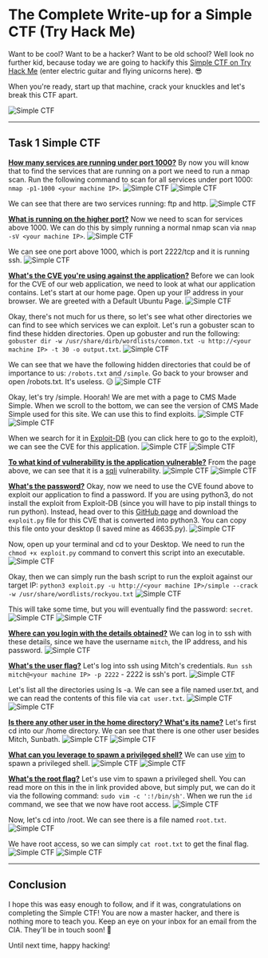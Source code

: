 # The Complete Write-up for a Simple CTF (Try Hack Me)

Want to be cool? Want to be a hacker? Want to be old school? Well look no further kid, because today we are going to hackify this [Simple CTF on Try Hack Me](https://tryhackme.com/room/easyctf) (enter electric guitar and flying unicorns here). 😎

When you're ready, start up that machine, crack your knuckles and let's break this CTF apart.

![Simple CTF](https://media.giphy.com/media/iAKXyzgLVtKsU/giphy.gif)

---

## Task 1 Simple CTF 
<u>**How many services are running under port 1000?**</u>
By now you will know that to find the services that are running on a port we need to run a nmap scan. Run the following command to scan for all services under port 1000: `nmap -p1-1000 <your machine IP>`.
![Simple CTF](https://dev-to-uploads.s3.amazonaws.com/uploads/articles/pgapz6vghmslg9arsv1s.png)
![Simple CTF](https://dev-to-uploads.s3.amazonaws.com/uploads/articles/ve438qw8dcbqc6h5qn15.png)

We can see that there are two services running: ftp and http.
![Simple CTF](https://dev-to-uploads.s3.amazonaws.com/uploads/articles/vyhid7gd4yuhg6or585v.png)

<u>**What is running on the higher port?**</u>
Now we need to scan for services above 1000. We can do this by simply running a normal nmap scan via `nmap -sV <your machine IP>`.
![Simple CTF](https://dev-to-uploads.s3.amazonaws.com/uploads/articles/w26jmhkpqsl7xxuvl8cu.png)

We can see one port above 1000, which is port 2222/tcp and it is running ssh.
![Simple CTF](https://dev-to-uploads.s3.amazonaws.com/uploads/articles/mueds1cwlohsipcrxxbe.png)

**<u>What's the CVE you're using against the application?</u>**
Before we can look for the CVE of our web application, we need to look at what our application contains. Let's start at our home page. Open up your IP address in your browser. We are greeted with a Default Ubuntu Page.
![Simple CTF](https://dev-to-uploads.s3.amazonaws.com/uploads/articles/6imt4onp92idevv0npxr.png)

Okay, there's not much for us there, so let's see what other directories we can find to see which services we can exploit. Let's run a gobuster scan to find these hidden directories. Open up gobuster and run the following: `gobuster dir -w /usr/share/dirb/wordlists/common.txt -u http://<your machine IP> -t 30 -o output.txt`.
![Simple CTF](https://dev-to-uploads.s3.amazonaws.com/uploads/articles/adkjrbth2ffek8ri1398.png)

We can see that we have the following hidden directories that could be of importance to us: `/robots.txt` and `/simple`. Go back to your browser and open /robots.txt. It's useless. 😑
![Simple CTF](https://dev-to-uploads.s3.amazonaws.com/uploads/articles/wy66e7tkdqngi9b6acc9.png)

Okay, let's try /simple. Hoorah! We are met with a page to CMS Made Simple. When we scroll to the bottom, we can see the version of CMS Made Simple used for this site. We can use this to find exploits.
![Simple CTF](https://dev-to-uploads.s3.amazonaws.com/uploads/articles/hvj6cy0kgsrqexsbzumd.png)
![Simple CTF](https://dev-to-uploads.s3.amazonaws.com/uploads/articles/lrcxfhl0h6m0thflnngl.png)
  
When we search for it in [Exploit-DB](https://www.exploit-db.com/exploits/46635) (you can click here to go to the exploit), we can see the CVE for this application.
![Simple CTF](https://dev-to-uploads.s3.amazonaws.com/uploads/articles/m66o5m30nydvl4wcnt3e.png)
![Simple CTF](https://dev-to-uploads.s3.amazonaws.com/uploads/articles/r2dqi1o2qgllx5izt6sz.png)
 
<u>**To what kind of vulnerability is the application vulnerable?**</u> 
From the page above, we can see that it is a [sqli](https://portswigger.net/web-security/sql-injection) vulnerability.
![Simple CTF](https://dev-to-uploads.s3.amazonaws.com/uploads/articles/1s5aef9sal2xtbb8zxll.png)
![Simple CTF](https://dev-to-uploads.s3.amazonaws.com/uploads/articles/cnjrxu1p96qdrga5cl6v.png)

<u>**What's the password?**</u> 
Okay, now we need to use the CVE found above to exploit our application to find a password. If you are using python3, do not install the exploit from Exploit-DB (since you will have to pip install things to run python). Instead, head over to this [GitHub page](https://github.com/4nner/CVE-2019-9053) and download the `exploit.py` file for this CVE that is converted into python3. You can copy this file onto your desktop (I saved mine as 46635.py).
![Simple CTF](https://dev-to-uploads.s3.amazonaws.com/uploads/articles/j66mz56in5erby4u4k4l.png)
 
Now, open up your terminal and cd to your Desktop. We need to run the `chmod +x exploit.py` command to convert this script into an executable.
![Simple CTF](https://dev-to-uploads.s3.amazonaws.com/uploads/articles/lnn2lqj9g2n0vbiwst6r.png)

Okay, then we can simply run the bash script to run the exploit against our target IP: `python3 exploit.py -u http://<your machine IP>/simple --crack -w /usr/share/wordlists/rockyou.txt`
![Simple CTF](https://dev-to-uploads.s3.amazonaws.com/uploads/articles/84lotoiwuk8h8ne3y3ef.png)

This will take some time, but you will eventually find the password: `secret`.
![Simple CTF](https://dev-to-uploads.s3.amazonaws.com/uploads/articles/uuy2crrlxaix8ezfhzcp.png)
![Simple CTF](https://dev-to-uploads.s3.amazonaws.com/uploads/articles/f73u84e35bj9hhwxgqk7.png)
 
<u>**Where can you login with the details obtained?**</u> 
We can log in to ssh with these details, since we have the username `mitch`, the IP address, and his password.
![Simple CTF](https://dev-to-uploads.s3.amazonaws.com/uploads/articles/k7q7eo7466qxzculakpn.png)
  
<u>**What's the user flag?**</u> 
Let's log into ssh using Mitch's credentials. `Run ssh mitch@<your machine IP> -p 2222` - 2222 is ssh's port.
![Simple CTF](https://dev-to-uploads.s3.amazonaws.com/uploads/articles/cxkfc48orhzio2berp0r.png)
 
Let's list all the directories using ls -a. We can see a file named user.txt, and we can read the contents of this file via `cat user.txt`.
![Simple CTF](https://dev-to-uploads.s3.amazonaws.com/uploads/articles/q8ywyeb5psuczlr1emsd.png)
![Simple CTF](https://dev-to-uploads.s3.amazonaws.com/uploads/articles/ltsmhf7ovv9epi5ar0ku.png)

<u>**Is there any other user in the home directory? What's its name?**</u> 
Let's first cd into our /home directory. We can see that there is one other user besides Mitch, Sunbath.
![Simple CTF](https://dev-to-uploads.s3.amazonaws.com/uploads/articles/ar1e9vb9qndryd4e6alk.png)
![Simple CTF](https://dev-to-uploads.s3.amazonaws.com/uploads/articles/spnlssiox0ogv229ilwz.png)

<u>**What can you leverage to spawn a privileged shell?**</u> 
We can use [vim](https://gtfobins.github.io/gtfobins/vim/) to spawn a privileged shell.
![Simple CTF](https://dev-to-uploads.s3.amazonaws.com/uploads/articles/5kzh80fbf915uvo5lc8v.png)
![Simple CTF](https://dev-to-uploads.s3.amazonaws.com/uploads/articles/4ar6o6lgq6l2nq1s2ykm.png)

<u>**What's the root flag?**</u> 
Let's use vim to spawn a privileged shell. You can read more on this in the in  link provided above, but simply put, we can do it via the following command: `sudo vim -c ':!/bin/sh'`. When we run the `id` command, we see that we now have root access.
![Simple CTF](https://dev-to-uploads.s3.amazonaws.com/uploads/articles/6luwxt6kplst7alhcdnw.png)

Now, let's cd into /root. We can see there is a file named `root.txt`.
![Simple CTF](https://dev-to-uploads.s3.amazonaws.com/uploads/articles/25mrr5pltpk29o3h47zs.png)

We have root access, so we can simply `cat root.txt` to get the final flag. 
![Simple CTF](https://dev-to-uploads.s3.amazonaws.com/uploads/articles/zk2hummm8efi5l0394z2.png)
![Simple CTF](https://dev-to-uploads.s3.amazonaws.com/uploads/articles/stjafvx1ryjqoclqbgdt.png)
 
---

## Conclusion
I hope this was easy enough to follow, and if it was, congratulations on completing the Simple CTF! You are now a master hacker, and there is nothing more to teach you. Keep an eye on your inbox for an email from the CIA. They'll be in touch soon! 👾

Until next time, happy hacking!
 
 


